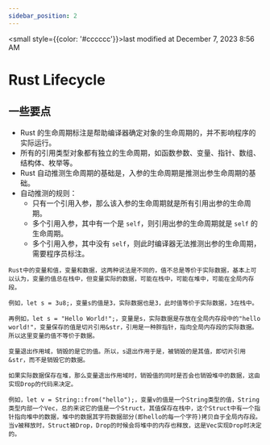 ```yaml
---
sidebar_position: 2
---
```

    
<small style={{color: '#cccccc'}}>last modified at December 7, 2023 8:56 AM</small>
# Rust Lifecycle

## 一些要点

- Rust 的生命周期标注是帮助编译器确定对象的生命周期的，并不影响程序的实际运行。
- 所有的引用类型对象都有独立的生命周期，如函数参数、变量、指针、数组、结构体、枚举等。
- Rust 自动推测生命周期的基础是，入参的生命周期是推测出参生命周期的基础。
- 自动推测的规则：
  - 只有一个引用入参，那么该入参的生命周期就是所有引用出参的生命周期。
  - 多个引用入参，其中有一个是 `self`，则引用出参的生命周期就是 `self` 的生命周期。
  - 多个引用入参，其中没有 `self`，则此时编译器无法推测出参的生命周期，需要程序员标注。

```text
Rust中的变量和值，变量和数据，这两种说法是不同的，值不总是等价于实际数据，基本上可以认为，变量的值总在栈中，但变量实际的数据，可能在栈中，可能在堆中，可能在全局内存段。

例如，let s = 3u8;，变量s的值是3，实际数据也是3，此时值等价于实际数据，3在栈中。

再例如，let s = "Hello World!";，变量是s，实际数据是存放在全局内存段中的"hello world!"，变量保存的值是切片引用&str，引用是一种胖指针，指向全局内存段的实际数据。所以这里变量的值不等价于数据。

变量退出作用域，销毁的是它的值。所以，s退出作用于是，被销毁的是其值，即切片引用&str，而不是销毁它的数据。

如果实际数据保存在堆，那么变量退出作用域时，销毁值的同时是否会也销毁堆中的数据，这由实现Drop的代码来决定。

例如，let v = String::from("hello");，变量v的值是一个String类型的值，String类型内部一个Vec，总的来说它的值是一个Struct，其值保存在栈中，这个Struct中有一个指针指向堆中的数据，堆中的数据其字符数据部分(即hello的每一个字符)拷贝自于全局内存段。当v被释放时，Struct被Drop，Drop的时候会将堆中的内存也释放，这是Vec实现Drop时决定的。
```

      